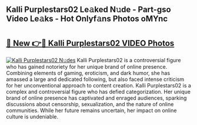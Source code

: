 ## Kalli Purplestars02 Le𝚊ked N𝚞de - Part-gso Video Le𝚊ks - Hot Onlyf𝚊ns Photos oMYnc

# <h2><a href="http://ab7650.deff.icu/?id=Kalli+Purplestars02">🔗 New 👉🔴 Kalli Purplestars02 VIDEO Photos</a></h2>

[![Kalli Purplestars02 N𝚞des](https://i.imgur.com/rIISA9y.gif)](http://ab7650.deff.icu/?id=Kalli+Purplestars02)
Kalli Purplestars02 is a controversial figure who has gained notoriety for her unique brand of online presence. Combining elements of gaming, eroticism, and dark humor, she has amassed a large and dedicated following, but also faced intense criticism for her unconventional approach to content creation. Kalli Purplestars02 is a complex and controversial figure who has defied categorization. Her unique brand of online presence has captivated and enraged audiences, sparking discussions about censorship, sexualization, and the nature of online communities. While her future remains uncertain, her impact on online culture is undeniable.
